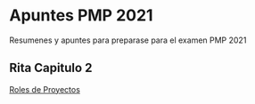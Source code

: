 # Apuntes PMP 2021
Resumenes y apuntes para preparase para el examen PMP 2021

## Rita Capitulo 2

[Roles de Proyectos](http://www.xmind.net/m/wi7nWr)
